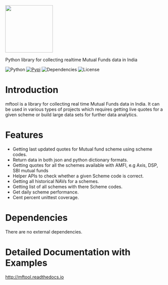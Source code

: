 <img src="./mftool.PNG"  height="150">

Python library for collecting realtime Mutual Funds data in India

![Python](https://img.shields.io/badge/python-v3.7+-blue.svg)
[![Pypi](https://img.shields.io/badge/pypi-v1.6-green)](https://pypi.python.org/pypi/mftool)
![Dependencies](https://img.shields.io/badge/dependencies-up%20to%20date-brightgreen.svg)
![License](https://img.shields.io/pypi/l/selenium-wire.svg)


Introduction
============
mftool is a library for collecting real time Mutual Funds data in India. It can be used in various types of projects which requires getting live quotes for a given scheme or build large data sets for further data analytics.

Features
=============

* Getting last updated quotes for Mutual fund scheme using scheme codes.
* Return data in both json and python dictionary formats.
* Getting quotes for all the schemes available with AMFI, e.g Axis, DSP, SBI mutual funds
* Helper APIs to check whether a given Scheme code is correct.
* Getting all historical NAVs for a schemes.
* Getting list of all schemes with there Scheme codes.
* Get daily scheme performance.
* Cent percent unittest coverage.

Dependencies
=============
There are no external dependencies.

Detailed Documentation with Examples
====================================
http://mftool.readthedocs.io

